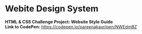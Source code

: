 # Webite Design System
<strong>HTML & CSS Challenge Project: Website Style Guide</strong> <br>
<strong>Link to CodePen:</strong> https://codepen.io/pareenakaur/pen/NWEdmBZ




